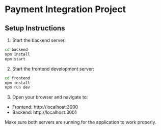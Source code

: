 # Payment Integration Project

## Setup Instructions

1. Start the backend server:
```bash
cd backend
npm install
npm start
```

2. Start the frontend development server:
```bash
cd frontend
npm install
npm run dev
```

3. Open your browser and navigate to:
- Frontend: http://localhost:3000
- Backend: http://localhost:3001

Make sure both servers are running for the application to work properly.